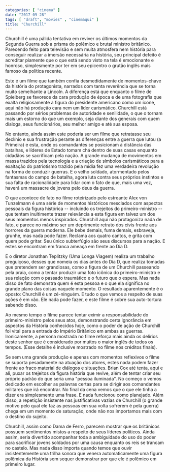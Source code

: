 ```yaml
---
categories: [ "cinema" ]
date: "2017-09-28"
tags: [ "draft", "movies" , "cinemaqui" ]
title: "Churchill"
---
```

Churchill é uma pálida tentativa em reviver os últimos momentos
da Segunda Guerra sob a prisma do polêmico e brutal ministro
britânico. Parecendo feito para televisão e sem muita atmosfera nem
história para conseguir realizar a imersão necessária na história,
seu principal defeito é acreditar piamente que o que está sendo visto
na tela é emocionante e honroso, simplesmente por ter em seu epicentro
o grutão inglês mais famoso da política recente.

Este é um filme que também confia desmedidamente de momentos-chave da
história do protagonista, narrados com tanta reverência que se torna
muito semelhante a Lincoln. A diferença está que enquanto o filme de
Spielberg se favorece da cara produção de época e de uma fotografia que
exalta religiosamente a figura do presidente americano como um ícone,
aqui não há produção cara nem um líder carismático. Churchill
está passando por sérios problemas de autoridade e senilidade, o que
o tornam mais um estorno do que um exemplo, seja diante dos generais
com quem dialoga, seus funcionários, seu melhor amigo e até sua esposa.

No entanto, ainda assim este poderia ser um filme que retratasse seu
declínio e sua frustração perante as diferenças entre a guerra
que lutou (a Primeira) e esta, onde os comandantes se posicionam à
distância das batalhas, e líderes de Estado tomam chá dentro de suas
casas enquanto cidadãos se sacrificam pela nação. A grande mudança de
movimentos em massa trazidos pela tecnologia e a criação de símbolos
carismáticos para a exaltação do patriotismo trazido pela mídia
fez uma verdadeira revolução na forma de conduzir guerras. E o velho
soldado, atormentado pelos fantasmas do campo de batalha, agora luta
contra seus próprios instintos e sua falta de racionalidade para lidar
com o fato de que, mais uma vez, haverá um massacre de jovens pelo deus
da guerra.

O que acontece de fato no filme roteirizado pelo estreante Alex
von Tunzelmann é uma série de momentos históricos mesclados com
aspectos pessoais da figura histórica -- incluindo os trejeitos do
primeiro-ministro -- que tentam inultimente trazer relevância a esta
figura em talvez um dos seus momentos menos inspirados. Churchill aqui
não protagoniza nada de fato, e parece no máximo ser um deprimente
retrato dos civis frente aos horrores da guerra moderna. Ele bebe demais,
fuma demais, esbraveja, grunhe, mas nada pode fazer. Reclama aos quatro
cantos, e grita com quem pode gritar. Seu único subterfúgio são seus
discursos para a nação. E estes se encontram em franca ameaça em
frente ao Dia D.

E o diretor Jonathan Teplitzky (Uma Longa Viagem) realiza um trabalho
preguiçoso, desses que nomeia os dias antes do Dia D, que realiza tomadas
que pretendem ser grandiosas, como a figura de um Churchill passeando
pela praia, como a tentar produzir uma foto icônica do primeiro-ministro
e sua relação com o passado traumático e o futuro que o espera. Mas
nada disso de fato demonstra quem é esta pessoa e o que ela significa
no grande plano das coisas naquele momento. O resultado aparentemente é
o oposto: Churchill é um zé-ninguém. E tudo o que vemos a respeito
de suas ações é em vão. Ele nada pode fazer, e este filme é sobre
sua auto-tortura sabendo disso.

Ao mesmo tempo o filme parece tentar eximir a responsabilidade do
primeiro-ministro pelos seus atos, demonstrando certa ignorância
em aspectos da História conhecidos hoje, como o poder de ação de
Churchill foi vital para a entrada do Império Britânico em ambas as
guerras. Ironicamente, a persona mostrada no filme reforça mais ainda
os delírios deste senhor que é considerado por muitos o maior inglês
de todos os tempos. (Esse detalhe é inclusive mostrado no filme nos
créditos finais).

Se sem uma grande produção e apenas com momentos reflexivos o filme
se suporta pesadamente na atuação dos atores, estes nada podem fazer
frente ao fraco material de diálogos e situações. Brian Cox até
tenta, aqui e ali, puxar os trejeitos da figura história que revive,
além de tentar criar seu próprio padrão do que seria uma "pessoa
iluminada". No começo o vemos dedicado em escolher as palavras certas
para se dirigir aos comandantes militares que irá encontrar. No final
da cena vemos que o que ele tinha a dizer era simplesmente uma frase. E
nada funcionou como planejado. Além disso, a repetição insistente nas
justificativas vazias de Churchill (o grande motivo pelo qual ele faz
as pessoas em sua volta sofrerem é pela guerra) chega em um momento de
saturação, onde não nos importamos mais com o destino do sujeito.

Churchill, assim como Dama de Ferro, parecem mostrar que os britânicos
possuem sentimentos mistos a respeito de seus líderes políticos. Ainda
assim, seria divertido acompanhar toda a ambiguidade do uso do poder para
sacrificar jovens soldados por uma causa enquanto os reis se trancam no
castelo. Mas nada disso importa quando temos que ouvir insistentemente uma
trilha sonora que venera automaticamente uma figura polêmica da História
sem sequer demonstrar por que ele é polêmico em primeiro lugar.
